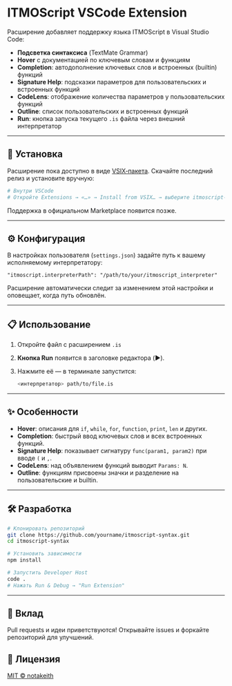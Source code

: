 # ITMOScript VSCode Extension

Расширение добавляет поддержку языка ITMOScript в Visual Studio Code:

* **Подсветка синтаксиса** (TextMate Grammar)
* **Hover** с документацией по ключевым словам и функциям
* **Completion**: автодополнение ключевых слов и встроенных (builtin) функций
* **Signature Help**: подсказки параметров для пользовательских и встроенных функций
* **CodeLens**: отображение количества параметров у пользовательских функций
* **Outline**: список пользовательских и встроенных функций
* **Run**: кнопка запуска текущего `.is` файла через внешний интерпретатор

---

## 🚀 Установка
Расширение пока доступно в виде [VSIX‑пакета](https://github.com/notakeith/itmoscript-syntax/releases/). Скачайте последний релиз и установите вручную:


```bash
# Внутри VSCode
# Откройте Extensions → «…» → Install from VSIX… → выберите itmoscript-syntax-*.vsix
```

Поддержка в официальном Marketplace появится позже.

---

## ⚙️ Конфигурация

В настройках пользователя (`settings.json`) задайте путь к вашему исполняемому интерпретатору:

```jsonc
"itmoscript.interpreterPath": "/path/to/your/itmoscript_interpreter"
```

Расширение автоматически следит за изменением этой настройки и оповещает, когда путь обновлён.

---

## 📋 Использование

1. Откройте файл с расширением `.is`
2. **Кнопка Run** появится в заголовке редактора (▶️).
3. Нажмите её — в терминале запустится:

   ```bash
   <интерпретатор> path/to/file.is
   ```

---

## ✨ Особенности

* **Hover**: описания для `if`, `while`, `for`, `function`, `print`, `len` и других.
* **Completion**: быстрый ввод ключевых слов и всех встроенных функций.
* **Signature Help**: показывает сигнатуру `func(param1, param2)` при вводе `(` и `,`.
* **CodeLens**: над объявлением функций выводит `Params: N`.
* **Outline**: функциям присвоены значки и разделение на пользовательские и builtin.

---

## 🛠️ Разработка

```bash
# Клонировать репозиторий
git clone https://github.com/yourname/itmoscript-syntax.git
cd itmoscript-syntax

# Установить зависимости
npm install

# Запустить Developer Host
code .
# Нажать Run & Debug → "Run Extension"
```

---

## 🤝 Вклад

Pull requests и идеи приветствуются! Открывайте issues и форкайте репозиторий для улучшений.

## 📄 Лицензия

[MIT © notakeith](LICENSE)
